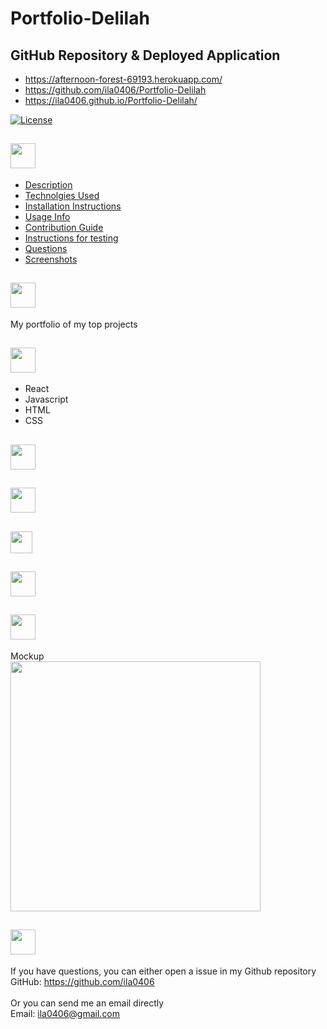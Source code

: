 # Portfolio-Delilah

## GitHub Repository & Deployed Application
* https://afternoon-forest-69193.herokuapp.com/
* https://github.com/ila0406/Portfolio-Delilah
* https://ila0406.github.io/Portfolio-Delilah/

[![License](https://img.shields.io/badge/License-MIT-blue.svg)](https://opensource.org/licenses/MIT)

## <a href='#readme-badges'><img id='usage' src='https://i.imgur.com/mIa9BIm.png' style='height: 40px'></a>
* [Description](#description)
* [Technolgies Used](#technolgies-used)
* [Installation Instructions](#installation-instructions)
* [Usage Info](#usage-info)
* [Contribution Guide](#contribution-guide)
* [Instructions for testing](#instructions-for-testing)
* [Questions](#questions)
* [Screenshots](#screenshots) 

## <a id='description' href='#readme-badges'><img id='usage' src='https://i.imgur.com/LJ1S6wB.png' style='height: 40px'></a>
My portfolio of my top projects


## <a id='technolgies-used' href='#readme-badges'><img id='usage' src='https://i.imgur.com/ykBU02c.png' style='height: 40px'></a>
* React
* Javascript 
* HTML 
* CSS 


## <a id='installation-instructions' href='#readme-badges'><img id='usage' src='https://i.imgur.com/ucpcjWg.png' style='height: 40px'></a>


## <a id='usage-info' href='#readme-badges'><img id='usage' src='https://i.imgur.com/erC9rgJ.png' style='height: 40px'></a>



## <a id='contribution-guide' href='#readme-badges'><img id='usage' src='https://i.imgur.com/ZtAN77x.png' style='height: 35px'></a>


## <a id='instructions-for-testing'  href='#readme-badges'><img id='usage' src='https://i.imgur.com/7jEx40O.png' style='height: 40px'></a>


## <a id='screenshots' href='#readme-badges'><img id='usage' src='https://i.imgur.com/WaoO6zA.png' style='height: 40px'></a>
Mockup<br>
<a id='screenshots' href='#readme-badges'><img id='usage' src='https://i.imgur.com/.png' style='height: 400px'></a>

## <a id='questions' href='#readme-badges'><img id='usage' src='https://imgur.com/Z3i069z.png' style='height: 40px'></a>
If you have questions, you can either open a issue in my Github repository <br>
GitHub: <https://github.com/ila0406> <br>
<br>
Or you can send me an email directly <br>
Email: <ila0406@gmail.com>
